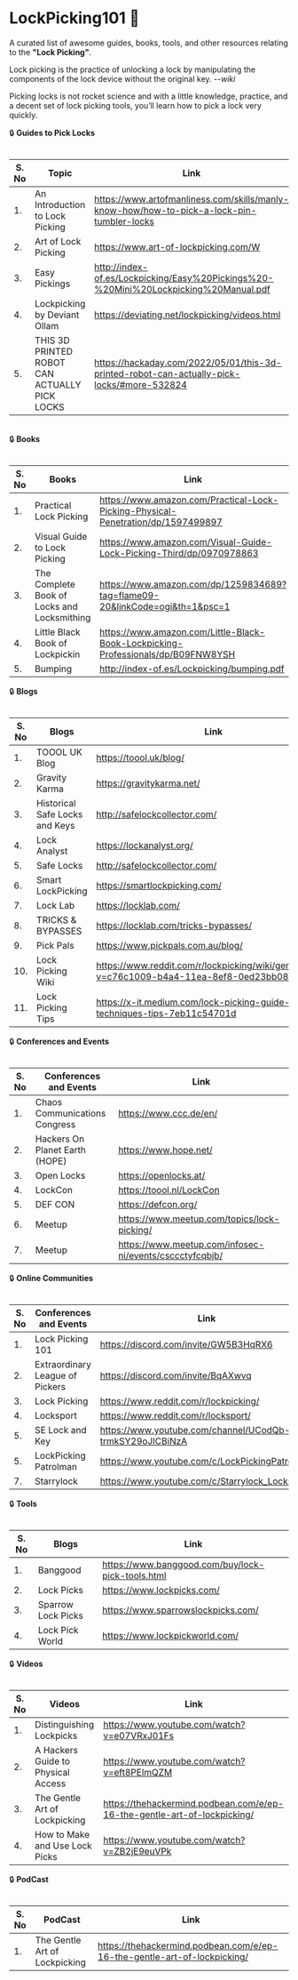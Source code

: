 # LockPicking101 	:closed_lock_with_key:
A curated list of awesome guides, books, tools, and other resources relating to the **"Lock Picking"**. 

Lock picking is the practice of unlocking a lock by manipulating the components of the lock device without the original key. _--wiki_

Picking locks is not rocket science and with a little knowledge, practice, and a decent set of lock picking tools, you’ll learn how to pick a lock very quickly.

:lock: **Guides to Pick Locks**
<br><br>
<smart-table>
        <table>
            <thead>
                <tr>
                    <th scope="col">S. No</th>
                    <th scope="col">Topic</th>
                    <th scope="col">Link</th>
                  </tr>
            </thead>
            <tbody>
              <td>1.</td><td>An Introduction to Lock Picking</td><td>https://www.artofmanliness.com/skills/manly-know-how/how-to-pick-a-lock-pin-tumbler-locks</td></tr>
              <td>2.</td><td>Art of Lock Picking</td><td>https://www.art-of-lockpicking.com/W</td></tr>
              <td>3.</td><td>Easy Pickings</td><td>http://index-of.es/Lockpicking/Easy%20Pickings%20-%20Mini%20Lockpicking%20Manual.pdf</td></tr>
              <td>4.</td><td>Lockpicking by Deviant Ollam</td><td>https://deviating.net/lockpicking/videos.html</td></tr>
	      <td>5.</td><td>THIS 3D PRINTED ROBOT CAN ACTUALLY PICK LOCKS</td><td>https://hackaday.com/2022/05/01/this-3d-printed-robot-can-actually-pick-locks/#more-532824</td></tr>
              </tbody>
        </table><br>
:lock: **Books**<br><br>
        <table>
            <thead>
                <tr>
                    <th scope="col">S. No</th>
                    <th scope="col">Books</th>
                    <th scope="col">Link</th>
                  </tr>
            </thead>
            <tbody>
              <td>1.</td><td>Practical Lock Picking</td><td>https://www.amazon.com/Practical-Lock-Picking-Physical-Penetration/dp/1597499897</td></tr>
              <td>2.</td><td>Visual Guide to Lock Picking</td><td>https://www.amazon.com/Visual-Guide-Lock-Picking-Third/dp/0970978863</td></tr>
              <td>3.</td><td>The Complete Book of Locks and Locksmithing</td><td>https://www.amazon.com/dp/1259834689?tag=flame09-20&linkCode=ogi&th=1&psc=1</td></tr>
              <td>4.</td><td>Little Black Book of Lockpickin</td><td>https://www.amazon.com/Little-Black-Book-Lockpicking-Professionals/dp/B09FNW8YSH</td></tr>
              <td>5.</td><td>Bumping</td><td>http://index-of.es/Lockpicking/bumping.pdf</td></tr>
              </tbody>
        </table>
:lock: **Blogs**<br><br>
        <table>
            <thead>
                <tr>
                    <th scope="col">S. No</th>
                    <th scope="col">Blogs</th>
                    <th scope="col">Link</th>
                  </tr>
            </thead>
            <tbody>
              <td>1.</td><td>TOOOL UK Blog</td><td>https://toool.uk/blog/</td></tr>
              <td>2.</td><td>Gravity Karma</td><td>https://gravitykarma.net/</td></tr>
              <td>3.</td><td>Historical Safe Locks and Keys</td><td>http://safelockcollector.com/</td></tr>
	      <td>4.</td><td>Lock Analyst</td><td>https://lockanalyst.org/</td></tr>
	      <td>5.</td><td>Safe Locks</td><td>http://safelockcollector.com/</td></tr>
	      <td>6.</td><td>Smart LockPicking</td><td>https://smartlockpicking.com/</td></tr>
	      <td>7.</td><td>Lock Lab</td><td>https://locklab.com/</td></tr>
	      <td>8.</td><td>TRICKS & BYPASSES</td><td>https://locklab.com/tricks-bypasses/</td></tr>
	      <td>9.</td><td>Pick Pals</td><td>https://www.pickpals.com.au/blog/</td></tr>
	      <td>10.</td><td>Lock Picking Wiki</td><td>https://www.reddit.com/r/lockpicking/wiki/generalwiki/?v=c76c1009-b4a4-11ea-8ef8-0ed23bb08203</td></tr>
       	      <td>11.</td><td>Lock Picking Tips</td><td>https://x-it.medium.com/lock-picking-guide-tools-techniques-tips-7eb11c54701d</td></tr>
              </tbody>
        </table>
:lock: **Conferences and Events**<br><br>
        <table>
            <thead>
                <tr>
                    <th scope="col">S. No</th>
                    <th scope="col">Conferences and Events</th>
                    <th scope="col">Link</th>
                  </tr>
            </thead>
            <tbody>
              <td>1.</td><td>Chaos Communications Congress</td><td>https://www.ccc.de/en/</td></tr>
              <td>2.</td><td>Hackers On Planet Earth (HOPE)</td><td>https://www.hope.net/</td></tr>
              <td>3.</td><td>Open Locks</td><td>https://openlocks.at/</td></tr>
	      <td>4.</td><td>LockCon</td><td>https://toool.nl/LockCon</td></tr>
	      <td>5.</td><td>DEF CON</td><td>https://defcon.org/</td></tr>
	      <td>6.</td><td>Meetup</td><td>https://www.meetup.com/topics/lock-picking/</td></tr>
              <td>7.</td><td>Meetup</td><td>https://www.meetup.com/infosec-ni/events/csccctyfcqbjb/</td></tr>
              </tbody>
        </table>
:lock: **Online Communities**<br><br>
        <table>
            <thead>
                <tr>
                    <th scope="col">S. No</th>
                    <th scope="col">Conferences and Events</th>
                    <th scope="col">Link</th>
		    <th scope="col">Communities</th>
                  </tr>
            </thead>
            <tbody>
              <td>1.</td><td>Lock Picking 101</td><td>https://discord.com/invite/GW5B3HqRX6</td><td>Discord</td></tr>
              <td>2.</td><td>Extraordinary League of Pickers</td><td>https://discord.com/invite/BqAXwvq</td><td>Discord</td></tr>
              <td>3.</td><td>Lock Picking</td><td>https://www.reddit.com/r/lockpicking/</td><td>Reddit</td></tr>
	      <td>4.</td><td>Locksport</td><td>https://www.reddit.com/r/locksport/</td><td>Reddit</td></tr>
	      <td>5.</td><td>SE Lock and Key</td><td>https://www.youtube.com/channel/UCodQb-trmkSY29oJICBiNzA</td><td>Youtube</td></tr>
	      <td>5.</td><td>LockPicking Patrolman</td><td>https://www.youtube.com/c/LockPickingPatrolman</td><td>Youtube</td></tr>
	      <td>7.</td><td>Starrylock</td><td>https://www.youtube.com/c/Starrylock_Locksport</td><td>Youtube</td></tr>
              </tbody>
        </table>
:lock: **Tools**<br><br>
        <table>
            <thead>
                <tr>
                    <th scope="col">S. No</th>
                    <th scope="col">Blogs</th>
                    <th scope="col">Link</th>
                  </tr>
            </thead>
            <tbody>
              <td>1.</td><td>Banggood</td><td>https://www.banggood.com/buy/lock-pick-tools.html</td></tr>
              <td>2.</td><td>Lock Picks</td><td>https://www.lockpicks.com/</td></tr>
              <td>3.</td><td>Sparrow Lock Picks</td><td>https://www.sparrowslockpicks.com/</td></tr>
	      <td>4.</td><td>Lock Pick World</td><td>https://www.lockpickworld.com/</td></tr>
              </tbody>
        </table>
:lock: **Videos**<br><br>
        <table>
            <thead>
                <tr>
                    <th scope="col">S. No</th>
                    <th scope="col">Videos</th>
                    <th scope="col">Link</th>
                  </tr>
            </thead>
            <tbody>
              <td>1.</td><td>Distinguishing Lockpicks</td><td>https://www.youtube.com/watch?v=e07VRxJ01Fs</td></tr>
	      <td>2.</td><td>A Hackers Guide to Physical Access</td><td>https://www.youtube.com/watch?v=eft8PElmQZM</td></tr>
	      <td>3.</td><td>The Gentle Art of Lockpicking</td><td>https://thehackermind.podbean.com/e/ep-16-the-gentle-art-of-lockpicking/</td></tr>
              <td>4.</td><td>How to Make and Use Lock Picks</td><td>https://www.youtube.com/watch?v=ZB2jE9euVPk</td></tr>
             </tbody>
        </table>
:lock: **PodCast**<br><br>
        <table>
            <thead>
                <tr>
                    <th scope="col">S. No</th>
                    <th scope="col">PodCast</th>
                    <th scope="col">Link</th>
                  </tr>
            </thead>
            <tbody>
              <td>1.</td><td>The Gentle Art of Lockpicking</td><td>https://thehackermind.podbean.com/e/ep-16-the-gentle-art-of-lockpicking/</td></tr>
             </tbody>
        </table>
</smart-table>

